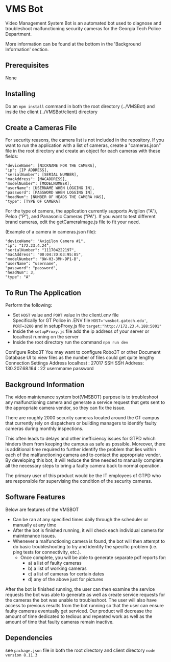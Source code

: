 # VMS Bot

Video Management System Bot is an automated bot used to diagnose and troubleshoot malfunctioning security cameras 
for the Georgia Tech Police Department.  

More information can be found at the bottom in the 'Background Information' section.

## Prerequisites
None


## Installing  
Do an `npm install` command in both the root directory (../VMSBot) and inside the client (../VMSBot/client) directory

## Create a Cameras File
For security reasons, the camera list is not included in the repository.
If you want to run the application with a list of cameras, create a "cameras.json" file in the root directory and create an object for each cameras with these fields:

    "deviceName": [NICKNAME FOR THE CAMERA],
    "ip": [IP ADDRESS],
    "serialNumber": [SERIAL NUMBER],
    "macAddress": [MACADDRESS],
    "modelNumber": [MODELNUMBER],
    "userName": [USERNAME WHEN LOGGING IN],
    "password": [PASSWORD WHEN LOGGING IN],
    "headNum": [NUMBER OF HEADS THE CAMERA HAS],
    "type": [TYPE OF CAMERA]
  
For the type of camera, the application currently supports Avigilon ("A"), Pelco ("P"), and Panasonic Cameras ("PA"). If you want to test different brand cameras, edit the getCameraImage.js file to fit your need.


(Example of a camera in cameras.json file):

    "deviceName": "Avigilon Camera #1",
    "ip": "172.23.4.24",
    "serialNumber": "111704222197",
    "macAddress": "00:04:7D:03:95:05",
    "modelNumber": "9W-H3-3MH-DP1-B",
    "userName": "username",
    "password": "password",
    "headNum": 3,
    "type": "A"

## To Run The Application
Perform the following:
* Set `HOST` value and `PORT` value in the client/.env file  
  Specifically for GT Police in .ENV file `HOST='vmsbot.gatech.edu'`, `PORT=3200` and in setupProxy.js file `target:"http://172.23.4.188:5001"`
* Inside the `setupProxy.js` file add the ip address of your server or localhost running on the server
* Inside the root directory run the command `npm run dev`

Configure Robo3T
You may want to configure Robo3T or other Document Database UI to view files as the number of files could get quite lengthy
Connection Settings
  Address localhost : 27017
SSH
  SSH Address: 130.207.68.164 : 22
  usernmame
  password

## Background Information
The video maintenance system bot(VMSBOT) purpose is to troubleshoot any malfunctioning camera and generate a service request that gets sent to the appropriate camera vendor, so they can fix the issue. 

There are roughly 2000 security cameras located around the GT campus that currently rely on dispatchers or building managers to identify faulty cameras during monthly inspections.  

This often leads to delays and other inefficiency issues for GTPD which hinders them from keeping the campus as safe as possible. Moreover, there is additional time required to further identify the problem that lies within each of the malfunctioning camera and to contact the appropriate vendor. By developing this bot, it will reduce the time needed to manually complete all the necessary steps to bring a faulty camera back to normal operation.  

The primary user of this product would be the IT employees of GTPD who are responsible for supervising the condition of the security cameras. 

## Software Features
Below are features of the VMSBOT
* Can be ran at any specified times daily through the scheduler or manually at any time 
* After the bot is finished running, it will check each individual camera for maintenance issues. 
* Whenever a malfunctioning camera is found, the bot will then attempt to do basic troubleshooting to try and identify the specific problem (i.e. ping tests for connectivity, etc.). 
    * Once complete, you will be able to generate separate pdf reports for: 
        * a) a list of faulty cameras 
        * b) a list of working cameras
        * c) a list of cameras for certain dates 
        * d) any of the above just for pictures

After the bot is finished running, the user can then examine the service requests the bot was able to generate as well as create service requests for the cameras the bot was unable to troubleshoot. The user will also have access to previous results from the bot running so that the user can ensure faulty cameras eventually get serviced. Our product will decrease the amount of time dedicated to tedious and repeated work as well as the amount of time that faulty cameras remain inactive.


## Dependencies  
see `package.json` file in both the root directory and client directory
`node version 8.11.3`
